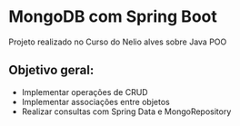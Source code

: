 # MongoDB com Spring Boot

Projeto realizado no Curso do Nelio alves sobre Java POO

## Objetivo geral:

* Implementar operações de CRUD
* Implementar associações entre objetos
* Realizar consultas com Spring Data e MongoRepository
